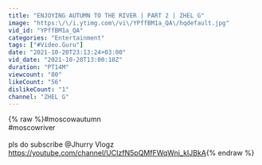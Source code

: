 ```yaml
---
title: "ENJOYING AUTUMN TO THE RIVER | PART 2 | ZHEL G"
image: "https:\/\/i.ytimg.com\/vi\/YPffBM1a_QA\/hqdefault.jpg"
vid_id: "YPffBM1a_QA"
categories: "Entertainment"
tags: ["#Video.Guru"]
date: "2021-10-20T23:13:24+03:00"
vid_date: "2021-10-20T13:00:10Z"
duration: "PT14M"
viewcount: "80"
likeCount: "56"
dislikeCount: "1"
channel: "ZHEL G"
---
```

{% raw %}#moscowautumn<br />#moscowriver<br /><br />pls do subscribe @Jhurry Vlogz <br /><a rel="nofollow" target="blank" href="https://youtube.com/channel/UCIzfN5pQMfFWqWnj_kIJBkA">https://youtube.com/channel/UCIzfN5pQMfFWqWnj_kIJBkA</a>{% endraw %}
